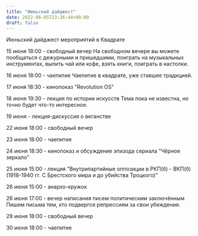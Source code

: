 ```yaml
---
title: "Июньский дайджест"
date: 2022-06-05T23:26:44+08:00
draft: false
---
```


Июньский дайджест мероприятий в Квадрате

15 июня 18:00 - свободный вечер
На свободном вечере вы можете пообщаться с дежурными и пришедшими, поиграть на музыкальных инструментах, выпить чай или кофе, взять книги, поиграть в настолки. 

16 июня 18:00 - чаепитие
Чаепитие в квадрате, уже ставшее традицией. 

17 июня 18:30 - кинопоказ "Revolution OS" 

18 июня 19:30 - лекция по истории искусств 
Тема пока не известна, но точно будет что-то интересное. 

19 июня - лекция-дискуссия о веганстве

22 июня 18:00 - свободный вечер

23 июня 18:00 - чаепитие

24 июня 18:30 - кинопоказ и обсуждение эпизода сериала "Чёрное зеркало" 

25 июня 15:00 - лекция "Внутрипартийные оппозиции в РКП(б) - ВКП(б) (1918-1940 гг. С Брестского мира и  до убийства Троцкого)" 

26 июня 15:00 - анархо-кружок

26 июня 17:00 - вечер написания писем политическим заключённым
Пишем письма тем, кто подвергся репрессиям за свои убеждения. 

29 июня 18:00 - свободный вечер 

30 июня 18:00 - чаепитие
